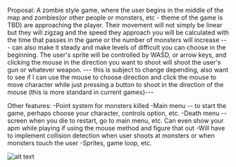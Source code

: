 Proposal:
A zombie style game, where the user begins in the middle of the map and zombies(or other people or monsters, etc - theme of the game is TBD) are approaching the player. Their movement will not simply be linear but they will zigzag and the speed they approach you will be calculated with the time that passes in the game or the number of monsters will increase ---  can also make it steady and make levels of difficult you can choose in the beginning. The user's sprite will be controlled by WASD, or arrow keys, and clicking the mouse in the direction you want to shoot will shoot the user's gun or whatever weapon. --- this is subject to change depending, also want to see if I can use the mouse to choose direction and click the mouse to move character while just pressing a button to shoot in the direction of the mouse (this is more standard in current games)---

Other features:
-Point system for monsters killed
-Main menu -- to start the game, perhaps choose your character, controls option, etc.
-Death menu -- screen when you die to restart, go to main menu, etc. Can even show your apm while playing if using the mouse method and figure that out 
-Will have to implement collision detection when user shoots at monsters or when monsters touch the user
-Sprites, game loop, etc.

![alt text](https://raw.githubusercontent.com/momoalam7/Mod1_proposal/master/assets/proposal2_wireframe.jpg "Proposal 2")

